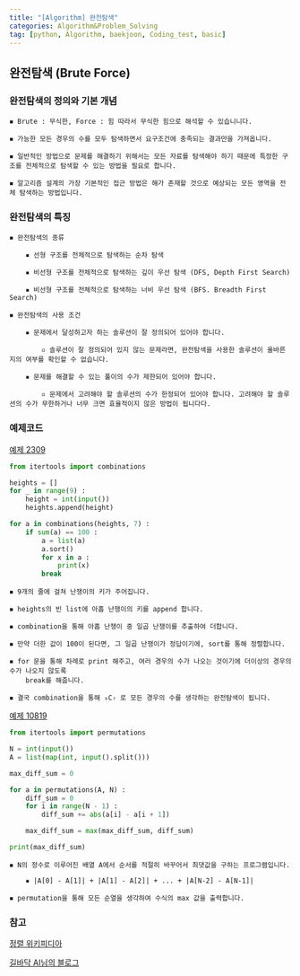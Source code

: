 ```yaml
---
title: "[Algorithm] 완전탐색" 
categories: Algorithm&Problem_Solving
tag: [python, Algorithm, baekjoon, Coding_test, basic]
---
```


## 완전탐색 (Brute Force)

### 완전탐색의 정의와 기본 개념 

    ◾ Brute : 무식한, Force : 힘 따라서 무식한 힘으로 해석할 수 있습니니다. 

    ◾ 가능한 모든 경우의 수를 모두 탐색하면서 요구조건에 충족되는 결과만을 가져옵니다. 

    ◾ 일반적인 방법으로 문제를 해결하기 위해서는 모든 자료를 탐색해야 하기 때문에 특정한 구조를 전체적으로 탐색할 수 있는 방법을 필요로 합니다. 

    ◾ 알고리즘 설계의 가장 기본적인 접근 방법은 해가 존재할 것으로 예상되는 모든 영역을 전체 탐색하는 방법입니다. 

### 완전탐색의 특징 

    ◾ 완전탐색의 종류

        ▪ 선형 구조를 전체적으로 탐색하는 순차 탐색

        ▪ 비선형 구조를 전체적으로 탐색하는 깊이 우선 탐색 (DFS, Depth First Search)

        ▪ 비선형 구조를 전체적으로 탐색하는 너비 우선 탐색 (BFS. Breadth First Search)

    ◾ 완전탐색의 사용 조건

        ▪ 문제에서 달성하고자 하는 솔루션이 잘 정의되어 있어야 합니다. 

            ▫ 솔루션이 잘 정의되어 있지 않는 문제라면, 완전탐색을 사용한 솔루션이 올바른지의 여부를 확인할 수 없습니다. 

        ▪ 문제를 해결할 수 있는 풀이의 수가 제한되어 있어야 합니다. 

            ▫ 문제에서 고려해야 할 솔루션의 수가 한정되어 있어야 합니다. 고려해야 할 솔루션의 수가 무한하거나 너무 크면 효율적이지 않은 방법이 됩니다다. 
    

### 예제코드 

[예제 2309](https://www.acmicpc.net/problem/2309)

```python
from itertools import combinations

heights = []
for _ in range(9) : 
    height = int(input())
    heights.append(height)

for a in combinations(heights, 7) : 
    if sum(a) == 100 : 
        a = list(a)
        a.sort()
        for x in a : 
            print(x)
        break
```

    ◾ 9개의 줄에 걸쳐 난쟁이의 키가 주어집니다. 

    ◾ heights의 빈 list에 아홉 난쟁이의 키를 append 합니다. 

    ◾ combination을 통해 아홉 난쟁이 중 일곱 난쟁이를 추출하여 더합니다. 

    ◾ 만약 더한 값이 100이 된다면, 그 일곱 난쟁이가 정답이기에, sort를 통해 정렬합니다. 

    ◾ for 문을 통해 차례로 print 해주고, 여러 경우의 수가 나오는 것이기에 더이상의 경우의 수가 나오지 않도록 
        break를 해줍니다. 

    ◾ 결국 combination을 통해 ₉C₇ 로 모든 경우의 수를 생각하는 완전탐색이 됩니다. 

[예제 10819](https://www.acmicpc.net/problem/10819)

```python
from itertools import permutations

N = int(input())
A = list(map(int, input().split()))

max_diff_sum = 0

for a in permutations(A, N) : 
    diff_sum = 0
    for i in range(N - 1) : 
        diff_sum += abs(a[i] - a[i + 1])

    max_diff_sum = max(max_diff_sum, diff_sum)

print(max_diff_sum)
```

    ◾ N의 정수로 이루어진 배열 A에서 순서를 적절히 바꾸어서 최댓값을 구하는 프로그램입니다. 

        ▪ |A[0] - A[1]| + |A[1] - A[2]| + ... + |A[N-2] - A[N-1]|

    ◾ permutation을 통해 모든 순열을 생각하여 수식의 max 값을 출력합니다. 

### 참고

[정렬 위키피디아](https://ko.wikipedia.org/wiki%EC%A0%95%EB%A0%AC_%EC%95%8C%EA%B3%A0%EB%A6%AC%EC%A6%98)

[길바닥 AI님의 블로그](https://gbdai.tistory.com/9)